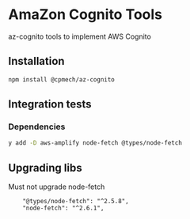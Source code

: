 # AmaZon Cognito Tools

az-cognito tools to implement AWS Cognito

## Installation

```bash
npm install @cpmech/az-cognito
```

## Integration tests

### Dependencies

```bash
y add -D aws-amplify node-fetch @types/node-fetch
```

## Upgrading libs

Must not upgrade node-fetch

```
    "@types/node-fetch": "^2.5.8",
    "node-fetch": "^2.6.1",
```